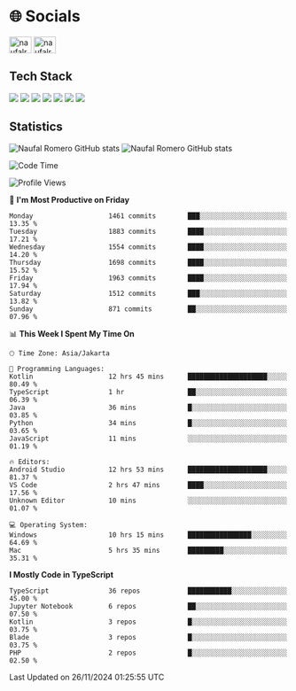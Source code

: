 <h1 align="">🌐 Socials</h1>
<p align="left">
<a href="https://linkedin.com/in/naufal-romero-putra-pratama-9ab816177/" target="blank"><img align="center" src="https://raw.githubusercontent.com/rahuldkjain/github-profile-readme-generator/master/src/images/icons/Social/linked-in-alt.svg" alt="naufalromero" height="30" width="40" /></a>
<a href="https://instagram.com/naufalromero" target="blank"><img align="center" src="https://raw.githubusercontent.com/rahuldkjain/github-profile-readme-generator/master/src/images/icons/Social/instagram.svg" alt="naufalromero" height="30" width="40" /></a>
</p>


<h2 align="">Tech Stack</h2>
<div align="">
  <img src="https://img.shields.io/badge/next.js-000000?style=for-the-badge&logo=nextdotjs&logoColor=white"/>
 <img src="https://img.shields.io/badge/typescript-%23007ACC.svg?style=for-the-badge&logo=typescript&logoColor=white"/>
 <img src="https://img.shields.io/badge/react-%2320232a.svg?style=for-the-badge&logo=react&logoColor=%2361DAFB"/>
 <img src="https://img.shields.io/badge/tailwindcss-%2338B2AC.svg?style=for-the-badge&logo=tailwind-css&logoColor=white"/>
 <img src="https://img.shields.io/badge/Prisma-3982CE?style=for-the-badge&logo=Prisma&logoColor=white"/>
 <img src="https://img.shields.io/badge/javascript-%23323330.svg?style=for-the-badge&logo=javascript&logoColor=%23F7DF1E"/>
 <img src="https://img.shields.io/badge/java-%23ED8B00.svg?style=for-the-badge&logo=openjdk&logoColor=white"/>
</div>


<h2 align="">Statistics</h2>
<div align="">
<img src="https://github-readme-stats-xi-nine-74.vercel.app/api?username=romves&show_icons=true&theme=tokyonight&include_all_commits=true&count_private=true" alt="Naufal Romero GitHub stats"/>
<img src="https://github-readme-stats-xi-nine-74.vercel.app/api/top-langs/?username=romves&theme=tokyonight&hide_border=false&include_all_commits=true&count_private=true&layout=compact" alt="Naufal Romero GitHub stats"/>
</div>

<!--START_SECTION:waka-->
![Code Time](http://img.shields.io/badge/Code%20Time-1%2C768%20hrs%2016%20mins-blue)

![Profile Views](http://img.shields.io/badge/Profile%20Views-7-blue)

📅 **I'm Most Productive on Friday** 

```text
Monday                   1461 commits        ███░░░░░░░░░░░░░░░░░░░░░░   13.35 % 
Tuesday                  1883 commits        ████░░░░░░░░░░░░░░░░░░░░░   17.21 % 
Wednesday                1554 commits        ████░░░░░░░░░░░░░░░░░░░░░   14.20 % 
Thursday                 1698 commits        ████░░░░░░░░░░░░░░░░░░░░░   15.52 % 
Friday                   1963 commits        ████░░░░░░░░░░░░░░░░░░░░░   17.94 % 
Saturday                 1512 commits        ███░░░░░░░░░░░░░░░░░░░░░░   13.82 % 
Sunday                   871 commits         ██░░░░░░░░░░░░░░░░░░░░░░░   07.96 % 
```


📊 **This Week I Spent My Time On** 

```text
🕑︎ Time Zone: Asia/Jakarta

💬 Programming Languages: 
Kotlin                   12 hrs 45 mins      ████████████████████░░░░░   80.49 % 
TypeScript               1 hr                ██░░░░░░░░░░░░░░░░░░░░░░░   06.39 % 
Java                     36 mins             █░░░░░░░░░░░░░░░░░░░░░░░░   03.85 % 
Python                   34 mins             █░░░░░░░░░░░░░░░░░░░░░░░░   03.65 % 
JavaScript               11 mins             ░░░░░░░░░░░░░░░░░░░░░░░░░   01.19 % 

🔥 Editors: 
Android Studio           12 hrs 53 mins      ████████████████████░░░░░   81.37 % 
VS Code                  2 hrs 47 mins       ████░░░░░░░░░░░░░░░░░░░░░   17.56 % 
Unknown Editor           10 mins             ░░░░░░░░░░░░░░░░░░░░░░░░░   01.07 % 

💻 Operating System: 
Windows                  10 hrs 15 mins      ████████████████░░░░░░░░░   64.69 % 
Mac                      5 hrs 35 mins       █████████░░░░░░░░░░░░░░░░   35.31 % 
```

**I Mostly Code in TypeScript** 

```text
TypeScript               36 repos            ███████████░░░░░░░░░░░░░░   45.00 % 
Jupyter Notebook         6 repos             ██░░░░░░░░░░░░░░░░░░░░░░░   07.50 % 
Kotlin                   3 repos             █░░░░░░░░░░░░░░░░░░░░░░░░   03.75 % 
Blade                    3 repos             █░░░░░░░░░░░░░░░░░░░░░░░░   03.75 % 
PHP                      2 repos             █░░░░░░░░░░░░░░░░░░░░░░░░   02.50 % 
```




 Last Updated on 26/11/2024 01:25:55 UTC
<!--END_SECTION:waka-->
